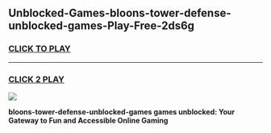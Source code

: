
## Unblocked-Games-bloons-tower-defense-unblocked-games-Play-Free-2ds6g
<h3>
<a href="https://premium76.site?title=bloons-tower-defense-unblocked-games&ref=15A">CLICK TO PLAY</a></h3>
<hr>

<h3>
<a href="https://premium76.site?title=bloons-tower-defense-unblocked-games&ref=15A">CLICK 2 PLAY</a>
  
</h3>

<a href="https://premium76.site?title=bloons-tower-defense-unblocked-games&ref=15A"><img src="https://clearcache.store/games.png"></a>


**bloons-tower-defense-unblocked-games games unblocked: Your Gateway to Fun and Accessible Online Gaming**
